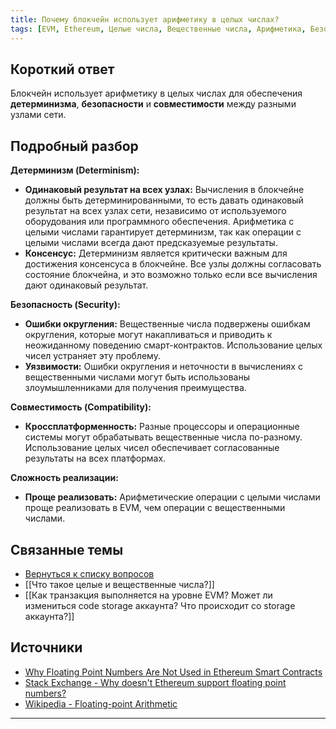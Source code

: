 ```yaml
---
title: Почему блокчейн использует арифметику в целых числах?
tags: [EVM, Ethereum, Целые числа, Вещественные числа, Арифметика, Безопасность, Детерминизм]
---
```


## Короткий ответ

Блокчейн использует арифметику в целых числах для обеспечения **детерминизма**, **безопасности** и **совместимости** между разными узлами сети.

## Подробный разбор

**Детерминизм (Determinism):**

* **Одинаковый результат на всех узлах:**  Вычисления в блокчейне должны быть детерминированными, то есть давать одинаковый результат на всех узлах сети, независимо от используемого оборудования или программного обеспечения.  Арифметика с целыми числами гарантирует детерминизм,  так как операции с целыми числами всегда дают предсказуемые результаты.
* **Консенсус:** Детерминизм является критически важным для достижения консенсуса в блокчейне. Все узлы должны согласовать состояние блокчейна,  и это возможно только если все вычисления дают одинаковый результат.


**Безопасность (Security):**

* **Ошибки округления:** Вещественные числа подвержены  ошибкам округления,  которые могут накапливаться и приводить к  неожиданному поведению смарт-контрактов.  Использование целых чисел устраняет эту проблему.
* **Уязвимости:** Ошибки округления и неточности в вычислениях с вещественными числами могут быть использованы злоумышленниками для получения  преимущества.

**Совместимость (Compatibility):**

* **Кроссплатформенность:**  Разные процессоры и операционные системы могут обрабатывать вещественные числа по-разному.  Использование целых чисел обеспечивает согласованные результаты  на всех платформах.

**Сложность реализации:**

* **Проще реализовать:** Арифметические операции с целыми числами проще реализовать в EVM, чем операции с вещественными числами.

## Связанные темы

* [Вернуться к списку вопросов](4.%20Список%20вопросов.md)
* [[Что такое целые и вещественные числа?]]
* [[Как транзакция выполняется на уровне EVM? Может ли измениться code storage аккаунта? Что происходит со storage аккаунта?]]

## Источники

* [Why Floating Point Numbers Are Not Used in Ethereum Smart Contracts](https://solidity-by-example.org/0.8/solidity-fixed-point/)
* [Stack Exchange - Why doesn't Ethereum support floating point numbers?](https://ethereum.stackexchange.com/questions/107/why-doesnt-ethereum-support-floating-point-numbers)
* [Wikipedia - Floating-point Arithmetic](https://en.wikipedia.org/wiki/Floating-point_arithmetic)





---